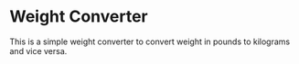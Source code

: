 # Weight Converter

This is a simple weight converter to convert weight in pounds to kilograms and vice versa.
